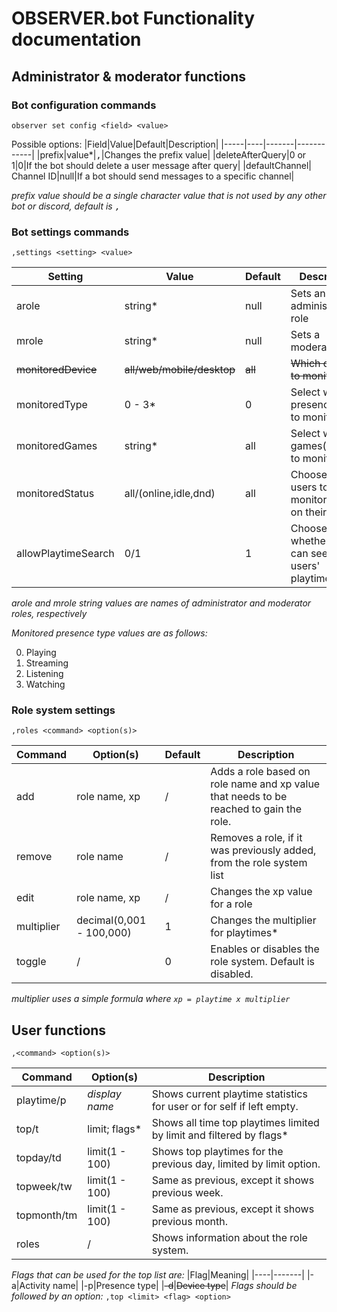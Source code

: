 # OBSERVER.bot Functionality documentation

## Administrator & moderator functions
### Bot configuration commands
    observer set config <field> <value>
Possible options: 
|Field|Value|Default|Description|
|-----|----|-------|------------|
|prefix|value*|<kbd>,</kbd>|Changes the prefix value|
|deleteAfterQuery|0 or 1|0|If the bot should delete a user message after query|
|defaultChannel| Channel ID|null|If a bot should send messages to a specific channel|

*prefix value should be a single character value that is not used by any other bot or discord, default is <kbd>,</kbd>*

### Bot settings commands
    ,settings <setting> <value>

|Setting|Value|Default|Description|
|-------|-----|-------|-----------|
|arole|string*|null|Sets an administrator role|
|mrole|string*|null|Sets a moderator role|
|~~monitoredDevice~~|~~all/web/mobile/desktop~~|~~all~~|~~Which devices to monitor~~|
|monitoredType|0 - 3*|0|Select which presence types to monitor|
|monitoredGames|string*|all|Select which games(activity) to monitor|
|monitoredStatus|all/(online,idle,dnd)|all|Choose which users to monitor based on their status|
|allowPlaytimeSearch|0/1|1|Choose whether users can see other users' playtimes|

*arole and mrole string values are names of administrator and moderator roles, respectively*

*Monitored presence type values are as follows:*

0. Playing
1. Streaming
2. Listening
3. Watching
### Role system settings
    ,roles <command> <option(s)>
|Command|Option(s)|Default|Description|
|-------|---------|-------|-----------|
|add|role name, xp|/|Adds a role based on role name and xp value that needs to be reached to gain the role.|
|remove|role name|/|Removes a role, if it was previously added, from the role system list|
|edit|role name, xp|/|Changes the xp value for a role|
|multiplier|decimal(0,001 - 100,000)|1|Changes the multiplier for playtimes*|
|toggle|/|0|Enables or disables the role system. Default is disabled.|

*multiplier uses a simple formula where `xp = playtime x multiplier`*
## User functions

    ,<command> <option(s)>

|Command|Option(s)|Description|
|-------|---------|-----------|
|playtime/p|*display name*|Shows current playtime statistics for user or for self if left empty.|
|top/t|limit; flags*|Shows all time top playtimes limited by limit and filtered by flags*|
|topday/td|limit(1 - 100)|Shows top playtimes for the previous day, limited by limit option.|
|topweek/tw|limit(1 - 100)| Same as previous, except it shows previous week.|
|topmonth/tm|limit(1 - 100)| Same as previous, except it shows previous month.|
|roles|/|Shows information about the role system.|

*Flags that can be used for the top list are:*
|Flag|Meaning|
|----|-------|
|-a|Activity name|
|-p|Presence type|
|~~-d~~|~~Device type~~|
*Flags should be followed by an option:*
    `,top <limit> <flag> <option>`

